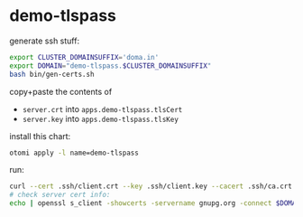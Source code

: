 # demo-tlspass

generate ssh stuff:
```bash
export CLUSTER_DOMAINSUFFIX='doma.in'
export DOMAIN="demo-tlspass.$CLUSTER_DOMAINSUFFIX"
bash bin/gen-certs.sh
```

copy+paste the contents of
- `server.crt` into `apps.demo-tlspass.tlsCert`
- `server.key` into `apps.demo-tlspass.tlsKey`

install this chart:
```bash
otomi apply -l name=demo-tlspass
```

run:
```bash
curl --cert .ssh/client.crt --key .ssh/client.key --cacert .ssh/ca.crt https://$DOMAIN:443
# check server cert info:
echo | openssl s_client -showcerts -servername gnupg.org -connect $DOMAIN:443 2>/dev/null | openssl x509 -inform pem -noout -text
```